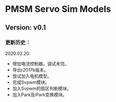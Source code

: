 PMSM Servo Sim Models
========================

Version: v0.1
-----------------

### 更新历史：

2020.02.20: <div>
* 增加电流控制器，调试未完。
* 导出r2017b版本。
* 尝试加入电机模型。
* 完成Svpwm模块。
* 加入Svpwm的扇区判断模块。
* 加入Park及iPark变换模块。

